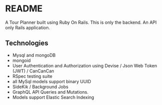 # README

A  Tour Planner built using Ruby On Rails. This is only the backend. An API only Rails application.

## Technologies

* Mysql and mongoDB
* mongoid
* User Authentication and Authorization using Devise / Json Web Token (JWT) / CanCanCan
* RSpec testing suite
* all MySql models support binary UUID
* SideKik / Background Jobs
* GraphQL API Queries and Mutations.
* Models support Elastic Search Indexing
